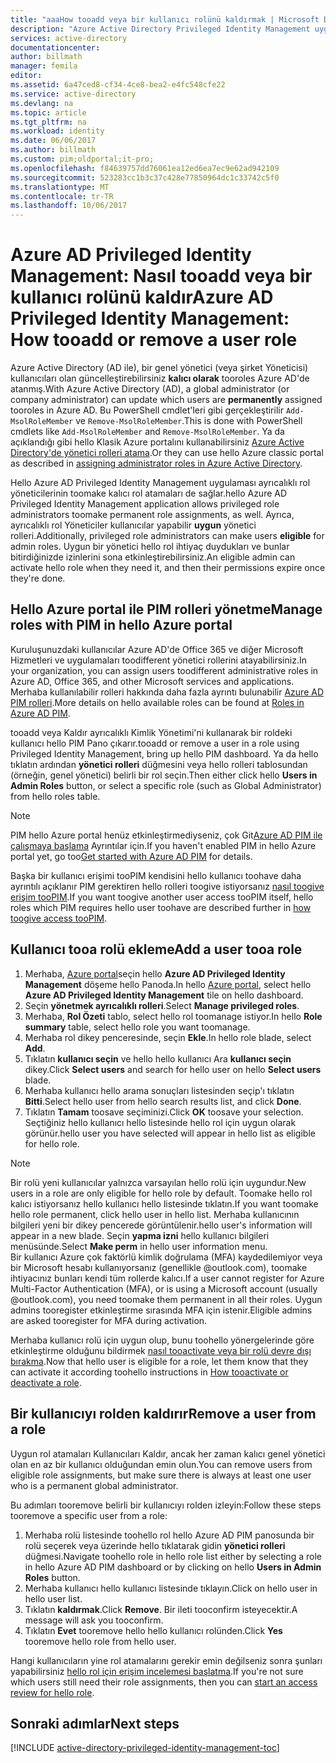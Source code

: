 ```yaml
---
title: "aaaHow tooadd veya bir kullanıcı rolünü kaldırmak | Microsoft Docs"
description: "Azure Active Directory Privileged Identity Management uygulaması tooadd rolleri tooprivileged kimliklerle nasıl hello öğrenin."
services: active-directory
documentationcenter: 
author: billmath
manager: femila
editor: 
ms.assetid: 6a47ced8-cf34-4ce8-bea2-e4fc548cfe22
ms.service: active-directory
ms.devlang: na
ms.topic: article
ms.tgt_pltfrm: na
ms.workload: identity
ms.date: 06/06/2017
ms.author: billmath
ms.custom: pim;oldportal;it-pro;
ms.openlocfilehash: f84639757dd76061ea12ed6ea7ec9e62ad942109
ms.sourcegitcommit: 523283cc1b3c37c428e77850964dc1c33742c5f0
ms.translationtype: MT
ms.contentlocale: tr-TR
ms.lasthandoff: 10/06/2017
---
```

# <a name="azure-ad-privileged-identity-management-how-tooadd-or-remove-a-user-role"></a><span data-ttu-id="cea44-103">Azure AD Privileged Identity Management: Nasıl tooadd veya bir kullanıcı rolünü kaldır</span><span class="sxs-lookup"><span data-stu-id="cea44-103">Azure AD Privileged Identity Management: How tooadd or remove a user role</span></span>
<span data-ttu-id="cea44-104">Azure Active Directory (AD ile), bir genel yönetici (veya şirket Yöneticisi) kullanıcıları olan güncelleştirebilirsiniz **kalıcı olarak** tooroles Azure AD'de atanmış.</span><span class="sxs-lookup"><span data-stu-id="cea44-104">With Azure Active Directory (AD), a global administrator (or company administrator) can update which users are **permanently** assigned tooroles in Azure AD.</span></span> <span data-ttu-id="cea44-105">Bu PowerShell cmdlet'leri gibi gerçekleştirilir `Add-MsolRoleMember` ve `Remove-MsolRoleMember`.</span><span class="sxs-lookup"><span data-stu-id="cea44-105">This is done with PowerShell cmdlets like `Add-MsolRoleMember` and `Remove-MsolRoleMember`.</span></span> <span data-ttu-id="cea44-106">Ya da açıklandığı gibi hello Klasik Azure portalını kullanabilirsiniz [Azure Active Directory'de yönetici rolleri atama](active-directory-assign-admin-roles.md).</span><span class="sxs-lookup"><span data-stu-id="cea44-106">Or they can use hello Azure classic portal as described in [assigning administrator roles in Azure Active Directory](active-directory-assign-admin-roles.md).</span></span>

<span data-ttu-id="cea44-107">Hello Azure AD Privileged Identity Management uygulaması ayrıcalıklı rol yöneticilerinin toomake kalıcı rol atamaları de sağlar.</span><span class="sxs-lookup"><span data-stu-id="cea44-107">hello Azure AD Privileged Identity Management application allows privileged role administrators toomake permanent role assignments, as well.</span></span> <span data-ttu-id="cea44-108">Ayrıca, ayrıcalıklı rol Yöneticiler kullanıcılar yapabilir **uygun** yönetici rolleri.</span><span class="sxs-lookup"><span data-stu-id="cea44-108">Additionally, privileged role administrators can make users **eligible** for admin roles.</span></span> <span data-ttu-id="cea44-109">Uygun bir yönetici hello rol ihtiyaç duydukları ve bunlar bitirdiğinizde izinlerini sona etkinleştirebilirsiniz.</span><span class="sxs-lookup"><span data-stu-id="cea44-109">An eligible admin can activate hello role when they need it, and then their permissions expire once they're done.</span></span>

## <a name="manage-roles-with-pim-in-hello-azure-portal"></a><span data-ttu-id="cea44-110">Hello Azure portal ile PIM rolleri yönetme</span><span class="sxs-lookup"><span data-stu-id="cea44-110">Manage roles with PIM in hello Azure portal</span></span>
<span data-ttu-id="cea44-111">Kuruluşunuzdaki kullanıcılar Azure AD'de Office 365 ve diğer Microsoft Hizmetleri ve uygulamaları toodifferent yönetici rollerini atayabilirsiniz.</span><span class="sxs-lookup"><span data-stu-id="cea44-111">In your organization, you can assign users toodifferent administrative roles in Azure AD, Office 365, and other Microsoft services and applications.</span></span>  <span data-ttu-id="cea44-112">Merhaba kullanılabilir rolleri hakkında daha fazla ayrıntı bulunabilir [Azure AD PIM rolleri](active-directory-privileged-identity-management-roles.md).</span><span class="sxs-lookup"><span data-stu-id="cea44-112">More details on hello available roles can be found at [Roles in Azure AD PIM](active-directory-privileged-identity-management-roles.md).</span></span>

<span data-ttu-id="cea44-113">tooadd veya Kaldır ayrıcalıklı Kimlik Yönetimi'ni kullanarak bir roldeki kullanıcı hello PIM Pano çıkarır.</span><span class="sxs-lookup"><span data-stu-id="cea44-113">tooadd or remove a user in a role using Privileged Identity Management, bring up hello PIM dashboard.</span></span> <span data-ttu-id="cea44-114">Ya da hello tıklatın ardından **yönetici rolleri** düğmesini veya hello rolleri tablosundan (örneğin, genel yönetici) belirli bir rol seçin.</span><span class="sxs-lookup"><span data-stu-id="cea44-114">Then either click hello **Users in Admin Roles** button, or select a specific role (such as Global Administrator) from hello roles table.</span></span>

> [!NOTE]
> <span data-ttu-id="cea44-115">PIM hello Azure portal henüz etkinleştirmediyseniz, çok Git[Azure AD PIM ile çalışmaya başlama](active-directory-privileged-identity-management-getting-started.md) Ayrıntılar için.</span><span class="sxs-lookup"><span data-stu-id="cea44-115">If you haven't enabled PIM in hello Azure portal yet, go too[Get started with Azure AD PIM](active-directory-privileged-identity-management-getting-started.md) for details.</span></span>

<span data-ttu-id="cea44-116">Başka bir kullanıcı erişimi tooPIM kendisini hello kullanıcı toohave daha ayrıntılı açıklanır PIM gerektiren hello rolleri toogive istiyorsanız [nasıl toogive erişim tooPIM](active-directory-privileged-identity-management-how-to-give-access-to-pim.md).</span><span class="sxs-lookup"><span data-stu-id="cea44-116">If you want toogive another user access tooPIM itself, hello roles which PIM requires hello user toohave are described further in [how toogive access tooPIM](active-directory-privileged-identity-management-how-to-give-access-to-pim.md).</span></span>

## <a name="add-a-user-tooa-role"></a><span data-ttu-id="cea44-117">Kullanıcı tooa rolü ekleme</span><span class="sxs-lookup"><span data-stu-id="cea44-117">Add a user tooa role</span></span>
1. <span data-ttu-id="cea44-118">Merhaba, [Azure portal](https://portal.azure.com/)seçin hello **Azure AD Privileged Identity Management** döşeme hello Panoda.</span><span class="sxs-lookup"><span data-stu-id="cea44-118">In hello [Azure portal](https://portal.azure.com/), select hello **Azure AD Privileged Identity Management** tile on hello dashboard.</span></span>
2. <span data-ttu-id="cea44-119">Seçin **yönetmek ayrıcalıklı rolleri**.</span><span class="sxs-lookup"><span data-stu-id="cea44-119">Select **Manage privileged roles**.</span></span>
3. <span data-ttu-id="cea44-120">Merhaba, **Rol Özeti** tablo, select hello rol toomanage istiyor.</span><span class="sxs-lookup"><span data-stu-id="cea44-120">In hello **Role summary** table, select hello role you want toomanage.</span></span>
4. <span data-ttu-id="cea44-121">Merhaba rol dikey penceresinde, seçin **Ekle**.</span><span class="sxs-lookup"><span data-stu-id="cea44-121">In hello role blade, select **Add**.</span></span>
5. <span data-ttu-id="cea44-122">Tıklatın **kullanıcı seçin** ve hello hello kullanıcı Ara **kullanıcı seçin** dikey.</span><span class="sxs-lookup"><span data-stu-id="cea44-122">Click **Select users** and search for hello user on hello **Select users** blade.</span></span>  
6. <span data-ttu-id="cea44-123">Merhaba kullanıcı hello arama sonuçları listesinden seçip'ı tıklatın **Bitti**.</span><span class="sxs-lookup"><span data-stu-id="cea44-123">Select hello user from hello search results list, and click **Done**.</span></span>
7. <span data-ttu-id="cea44-124">Tıklatın **Tamam** toosave seçiminizi.</span><span class="sxs-lookup"><span data-stu-id="cea44-124">Click **OK** toosave your selection.</span></span> <span data-ttu-id="cea44-125">Seçtiğiniz hello kullanıcı hello listesinde hello rol için uygun olarak görünür.</span><span class="sxs-lookup"><span data-stu-id="cea44-125">hello user you have selected will appear in hello list as eligible for hello role.</span></span>

> [!NOTE]
> <span data-ttu-id="cea44-126">Bir rolü yeni kullanıcılar yalnızca varsayılan hello rolü için uygundur.</span><span class="sxs-lookup"><span data-stu-id="cea44-126">New users in a role are only eligible for hello role by default.</span></span> <span data-ttu-id="cea44-127">Toomake hello rol kalıcı istiyorsanız hello kullanıcı hello listesinde tıklatın.</span><span class="sxs-lookup"><span data-stu-id="cea44-127">If you want toomake hello role permanent, click hello user in hello list.</span></span> <span data-ttu-id="cea44-128">Merhaba kullanıcının bilgileri yeni bir dikey pencerede görüntülenir.</span><span class="sxs-lookup"><span data-stu-id="cea44-128">hello user's information will appear in a new blade.</span></span> <span data-ttu-id="cea44-129">Seçin **yapma izni** hello kullanıcı bilgileri menüsünde.</span><span class="sxs-lookup"><span data-stu-id="cea44-129">Select **Make perm** in hello user information menu.</span></span>  
> <span data-ttu-id="cea44-130">Bir kullanıcı Azure çok faktörlü kimlik doğrulama (MFA) kaydedilemiyor veya bir Microsoft hesabı kullanıyorsanız (genellikle @outlook.com), toomake ihtiyacınız bunları kendi tüm rollerde kalıcı.</span><span class="sxs-lookup"><span data-stu-id="cea44-130">If a user cannot register for Azure Multi-Factor Authentication (MFA), or is using a Microsoft account (usually @outlook.com), you need toomake them permanent in all their roles.</span></span> <span data-ttu-id="cea44-131">Uygun admins tooregister etkinleştirme sırasında MFA için istenir.</span><span class="sxs-lookup"><span data-stu-id="cea44-131">Eligible admins are asked tooregister for MFA during activation.</span></span>

<span data-ttu-id="cea44-132">Merhaba kullanıcı rolü için uygun olup, bunu toohello yönergelerinde göre etkinleştirme olduğunu bildirmek [nasıl tooactivate veya bir rolü devre dışı bırakma](active-directory-privileged-identity-management-how-to-activate-role.md).</span><span class="sxs-lookup"><span data-stu-id="cea44-132">Now that hello user is eligible for a role, let them know that they can activate it according toohello instructions in [How tooactivate or deactivate a role](active-directory-privileged-identity-management-how-to-activate-role.md).</span></span>

## <a name="remove-a-user-from-a-role"></a><span data-ttu-id="cea44-133">Bir kullanıcıyı rolden kaldırır</span><span class="sxs-lookup"><span data-stu-id="cea44-133">Remove a user from a role</span></span>
<span data-ttu-id="cea44-134">Uygun rol atamaları Kullanıcıları Kaldır, ancak her zaman kalıcı genel yönetici olan en az bir kullanıcı olduğundan emin olun.</span><span class="sxs-lookup"><span data-stu-id="cea44-134">You can remove users from eligible role assignments, but make sure there is always at least one user who is a permanent global administrator.</span></span>

<span data-ttu-id="cea44-135">Bu adımları tooremove belirli bir kullanıcıyı rolden izleyin:</span><span class="sxs-lookup"><span data-stu-id="cea44-135">Follow these steps tooremove a specific user from a role:</span></span>

1. <span data-ttu-id="cea44-136">Merhaba rolü listesinde toohello rol hello Azure AD PIM panosunda bir rolü seçerek veya üzerinde hello tıklatarak gidin **yönetici rolleri** düğmesi.</span><span class="sxs-lookup"><span data-stu-id="cea44-136">Navigate toohello role in hello role list either by selecting a role in hello Azure AD PIM dashboard or by clicking on hello **Users in Admin Roles** button.</span></span>
2. <span data-ttu-id="cea44-137">Merhaba kullanıcı hello kullanıcı listesinde tıklayın.</span><span class="sxs-lookup"><span data-stu-id="cea44-137">Click on hello user in hello user list.</span></span>
3. <span data-ttu-id="cea44-138">Tıklatın **kaldırmak**.</span><span class="sxs-lookup"><span data-stu-id="cea44-138">Click **Remove**.</span></span> <span data-ttu-id="cea44-139">Bir ileti tooconfirm isteyecektir.</span><span class="sxs-lookup"><span data-stu-id="cea44-139">A message will ask you tooconfirm.</span></span>
4. <span data-ttu-id="cea44-140">Tıklatın **Evet** tooremove hello hello kullanıcı rolünden.</span><span class="sxs-lookup"><span data-stu-id="cea44-140">Click **Yes** tooremove hello role from hello user.</span></span>

<span data-ttu-id="cea44-141">Hangi kullanıcıların yine rol atamalarını gerekir emin değilseniz sonra şunları yapabilirsiniz [hello rol için erişim incelemesi başlatma](active-directory-privileged-identity-management-how-to-start-security-review.md).</span><span class="sxs-lookup"><span data-stu-id="cea44-141">If you're not sure which users still need their role assignments, then you can [start an access review for hello role](active-directory-privileged-identity-management-how-to-start-security-review.md).</span></span>

## <a name="next-steps"></a><span data-ttu-id="cea44-142">Sonraki adımlar</span><span class="sxs-lookup"><span data-stu-id="cea44-142">Next steps</span></span>
[!INCLUDE [active-directory-privileged-identity-management-toc](../../includes/active-directory-privileged-identity-management-toc.md)]

